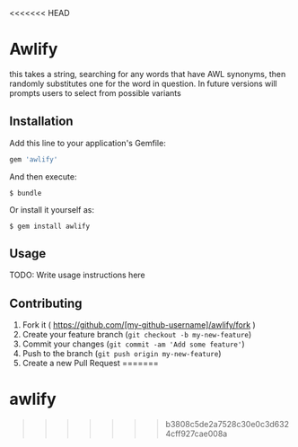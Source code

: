 <<<<<<< HEAD
# Awlify

this takes a string, searching for any words that have AWL synonyms, then randomly substitutes
one for the word in question. In future versions will prompts users to select from possible variants
## Installation

Add this line to your application's Gemfile:

```ruby
gem 'awlify'
```

And then execute:

    $ bundle

Or install it yourself as:

    $ gem install awlify

## Usage

TODO: Write usage instructions here

## Contributing

1. Fork it ( https://github.com/[my-github-username]/awlify/fork )
2. Create your feature branch (`git checkout -b my-new-feature`)
3. Commit your changes (`git commit -am 'Add some feature'`)
4. Push to the branch (`git push origin my-new-feature`)
5. Create a new Pull Request
=======
# awlify
>>>>>>> b3808c5de2a7528c30e0c3d6324cff927cae008a
